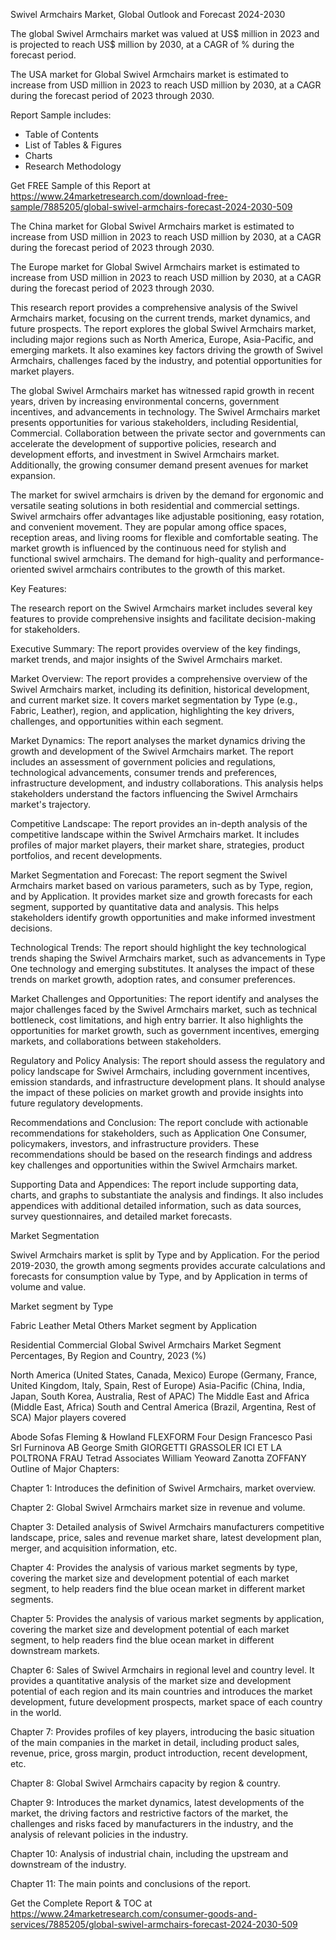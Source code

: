 Swivel Armchairs Market, Global Outlook and Forecast 2024-2030

The global Swivel Armchairs market was valued at US$ million in 2023 and is projected to reach US$ million by 2030, at a CAGR of % during the forecast period.

The USA market for Global Swivel Armchairs market is estimated to increase from USD million in 2023 to reach USD million by 2030, at a CAGR during the forecast period of 2023 through 2030.

Report Sample includes:
- Table of Contents
- List of Tables & Figures
- Charts
- Research Methodology

Get FREE Sample of this Report at https://www.24marketresearch.com/download-free-sample/7885205/global-swivel-armchairs-forecast-2024-2030-509

The China market for Global Swivel Armchairs market is estimated to increase from USD million in 2023 to reach USD million by 2030, at a CAGR during the forecast period of 2023 through 2030.

The Europe market for Global Swivel Armchairs market is estimated to increase from USD million in 2023 to reach USD million by 2030, at a CAGR during the forecast period of 2023 through 2030.

This research report provides a comprehensive analysis of the Swivel Armchairs market, focusing on the current trends, market dynamics, and future prospects. The report explores the global Swivel Armchairs market, including major regions such as North America, Europe, Asia-Pacific, and emerging markets. It also examines key factors driving the growth of Swivel Armchairs, challenges faced by the industry, and potential opportunities for market players.

The global Swivel Armchairs market has witnessed rapid growth in recent years, driven by increasing environmental concerns, government incentives, and advancements in technology. The Swivel Armchairs market presents opportunities for various stakeholders, including Residential, Commercial. Collaboration between the private sector and governments can accelerate the development of supportive policies, research and development efforts, and investment in Swivel Armchairs market. Additionally, the growing consumer demand present avenues for market expansion.

The market for swivel armchairs is driven by the demand for ergonomic and versatile seating solutions in both residential and commercial settings. Swivel armchairs offer advantages like adjustable positioning, easy rotation, and convenient movement. They are popular among office spaces, reception areas, and living rooms for flexible and comfortable seating. The market growth is influenced by the continuous need for stylish and functional swivel armchairs. The demand for high-quality and performance-oriented swivel armchairs contributes to the growth of this market.

Key Features:

The research report on the Swivel Armchairs market includes several key features to provide comprehensive insights and facilitate decision-making for stakeholders.

Executive Summary: The report provides overview of the key findings, market trends, and major insights of the Swivel Armchairs market.

Market Overview: The report provides a comprehensive overview of the Swivel Armchairs market, including its definition, historical development, and current market size. It covers market segmentation by Type (e.g., Fabric, Leather), region, and application, highlighting the key drivers, challenges, and opportunities within each segment.

Market Dynamics: The report analyses the market dynamics driving the growth and development of the Swivel Armchairs market. The report includes an assessment of government policies and regulations, technological advancements, consumer trends and preferences, infrastructure development, and industry collaborations. This analysis helps stakeholders understand the factors influencing the Swivel Armchairs market's trajectory.

Competitive Landscape: The report provides an in-depth analysis of the competitive landscape within the Swivel Armchairs market. It includes profiles of major market players, their market share, strategies, product portfolios, and recent developments.

Market Segmentation and Forecast: The report segment the Swivel Armchairs market based on various parameters, such as by Type, region, and by Application. It provides market size and growth forecasts for each segment, supported by quantitative data and analysis. This helps stakeholders identify growth opportunities and make informed investment decisions.

Technological Trends: The report should highlight the key technological trends shaping the Swivel Armchairs market, such as advancements in Type One technology and emerging substitutes. It analyses the impact of these trends on market growth, adoption rates, and consumer preferences.

Market Challenges and Opportunities: The report identify and analyses the major challenges faced by the Swivel Armchairs market, such as technical bottleneck, cost limitations, and high entry barrier. It also highlights the opportunities for market growth, such as government incentives, emerging markets, and collaborations between stakeholders.

Regulatory and Policy Analysis: The report should assess the regulatory and policy landscape for Swivel Armchairs, including government incentives, emission standards, and infrastructure development plans. It should analyse the impact of these policies on market growth and provide insights into future regulatory developments.

Recommendations and Conclusion: The report conclude with actionable recommendations for stakeholders, such as Application One Consumer, policymakers, investors, and infrastructure providers. These recommendations should be based on the research findings and address key challenges and opportunities within the Swivel Armchairs market.

Supporting Data and Appendices: The report include supporting data, charts, and graphs to substantiate the analysis and findings. It also includes appendices with additional detailed information, such as data sources, survey questionnaires, and detailed market forecasts.

Market Segmentation

Swivel Armchairs market is split by Type and by Application. For the period 2019-2030, the growth among segments provides accurate calculations and forecasts for consumption value by Type, and by Application in terms of volume and value.

Market segment by Type

Fabric
Leather
Metal
Others
Market segment by Application

Residential
Commercial
Global Swivel Armchairs Market Segment Percentages, By Region and Country, 2023 (%)

North America (United States, Canada, Mexico)
Europe (Germany, France, United Kingdom, Italy, Spain, Rest of Europe)
Asia-Pacific (China, India, Japan, South Korea, Australia, Rest of APAC)
The Middle East and Africa (Middle East, Africa)
South and Central America (Brazil, Argentina, Rest of SCA)
Major players covered

Abode Sofas
Fleming & Howland
FLEXFORM
Four Design
Francesco Pasi Srl
Furninova AB
George Smith
GIORGETTI
GRASSOLER
ICI ET LA
POLTRONA FRAU
Tetrad Associates
William Yeoward
Zanotta
ZOFFANY
Outline of Major Chapters:

Chapter 1: Introduces the definition of Swivel Armchairs, market overview.

Chapter 2: Global Swivel Armchairs market size in revenue and volume.

Chapter 3: Detailed analysis of Swivel Armchairs manufacturers competitive landscape, price, sales and revenue market share, latest development plan, merger, and acquisition information, etc.

Chapter 4: Provides the analysis of various market segments by type, covering the market size and development potential of each market segment, to help readers find the blue ocean market in different market segments.

Chapter 5: Provides the analysis of various market segments by application, covering the market size and development potential of each market segment, to help readers find the blue ocean market in different downstream markets.

Chapter 6: Sales of Swivel Armchairs in regional level and country level. It provides a quantitative analysis of the market size and development potential of each region and its main countries and introduces the market development, future development prospects, market space of each country in the world.

Chapter 7: Provides profiles of key players, introducing the basic situation of the main companies in the market in detail, including product sales, revenue, price, gross margin, product introduction, recent development, etc.

Chapter 8: Global Swivel Armchairs capacity by region & country.

Chapter 9: Introduces the market dynamics, latest developments of the market, the driving factors and restrictive factors of the market, the challenges and risks faced by manufacturers in the industry, and the analysis of relevant policies in the industry.

Chapter 10: Analysis of industrial chain, including the upstream and downstream of the industry.

Chapter 11: The main points and conclusions of the report.

Get the Complete Report & TOC at https://www.24marketresearch.com/consumer-goods-and-services/7885205/global-swivel-armchairs-forecast-2024-2030-509
